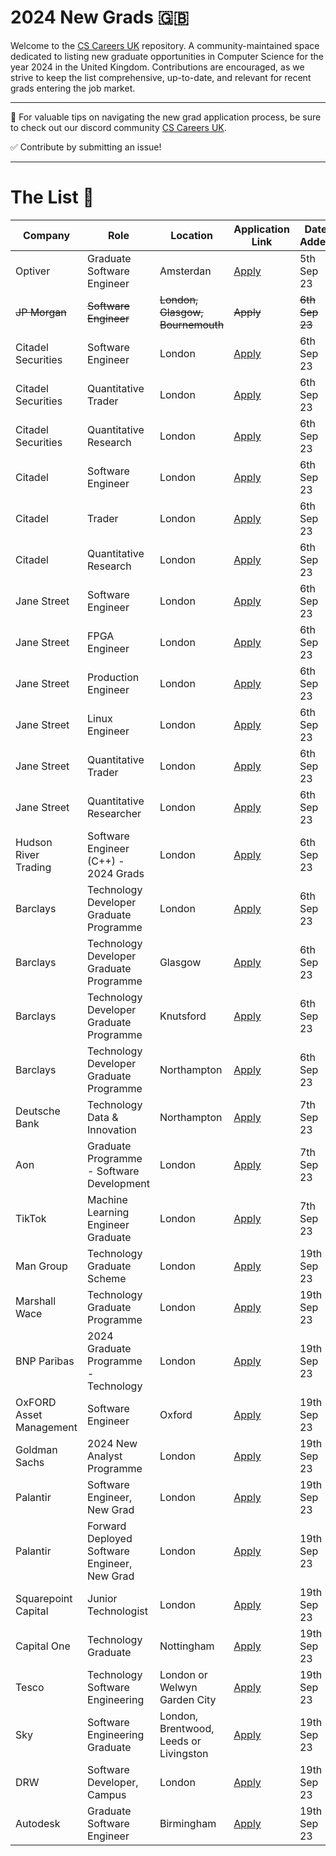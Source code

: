 # 2024 New Grads 🇬🇧
Welcome to the [CS Careers UK](https://discord.gg/Fmmu5x8Gn8) repository. A community-maintained space dedicated to listing new graduate opportunities in Computer Science for the year 2024 in the United Kingdom. Contributions are encouraged, as we strive to keep the list comprehensive, up-to-date, and relevant for recent grads entering the job market.

---

🚀 For valuable tips on navigating the new grad application process, be sure to check out our discord community [CS Careers UK](https://discord.gg/Fmmu5x8Gn8).

✅ Contribute by submitting an issue!

---

# The List 🎒

| Company | Role | Location | Application Link | Date Added |
| -------- | -------- | -------- | -------- | -------- |
| Optiver  | Graduate Software Engineer | Amsterdan | [Apply](https://optiver.com/working-at-optiver/career-opportunities/6642543002/?gh_jid=6642543002&gh_src=a4d522322us&utm_campaign=EU+Campus+Season+2023&utm_medium=email&_hsmi=272988687&_hsenc=p2ANqtz--Uho1QJMuXdbWErtOD6rvax3kpbsRqjumToKYPTSN9NUr0UKS5e7Y-b25yI3qc1HfmvY6c7QF1J7E4ghPxzP5lsJB6gQ&utm_content=272988687&utm_source=hs_email) | 5th Sep 23 |
| ~~JP Morgan~~ | ~~Software Engineer~~ | ~~London, Glasgow, Bournemouth~~ | ~~Apply~~ | ~~6th Sep 23~~ |
| Citadel Securities | Software Engineer | London | [Apply](https://www.citadelsecurities.com/careers/details/software-engineer-full-time-europe/) | 6th Sep 23 |
| Citadel Securities | Quantitative Trader | London | [Apply](https://www.citadelsecurities.com/careers/details/quantitative-trading-full-time-europe/) | 6th Sep 23 |
| Citadel Securities | Quantitative Research | London | [Apply](https://www.citadelsecurities.com/careers/details/quantitative-research-full-time-europe/) | 6th Sep 23 |
| Citadel | Software Engineer | London | [Apply](https://www.citadel.com/careers/details/software-engineer-full-time-europe/) | 6th Sep 23 |
| Citadel | Trader | London | [Apply](https://www.citadel.com/careers/details/investment-and-trading-full-time-europe/) | 6th Sep 23 |
| Citadel | Quantitative Research | London | [Apply](https://www.citadel.com/careers/details/quantitative-research-full-time-europe-2/) | 6th Sep 23 |
| Jane Street | Software Engineer | London | [Apply](https://www.janestreet.com/join-jane-street/position/6561510002/) | 6th Sep 23 |
| Jane Street | FPGA Engineer | London | [Apply](https://www.janestreet.com/join-jane-street/position/6866845002/) | 6th Sep 23 |
| Jane Street | Production Engineer | London | [Apply](https://www.janestreet.com/join-jane-street/position/6866979002/) | 6th Sep 23 |
| Jane Street | Linux Engineer | London | [Apply](https://www.janestreet.com/join-jane-street/position/6866927002/) | 6th Sep 23 |
| Jane Street | Quantitative Trader | London | [Apply](https://www.janestreet.com/join-jane-street/position/6866533002/) | 6th Sep 23 |
| Jane Street | Quantitative Researcher | London | [Apply](https://www.janestreet.com/join-jane-street/position/6857462002/) | 6th Sep 23 |
| Hudson River Trading | Software Engineer (C++) - 2024 Grads | London | [Apply](https://www.hudsonrivertrading.com/careers/job/?gh_jid=5325331&req_id=437) | 6th Sep 23 |
| Barclays | Technology Developer Graduate Programme | London | [Apply](https://search.jobs.barclays/job/-/-/22545/53938730448?src=JB-12860) | 6th Sep 23 |
| Barclays | Technology Developer Graduate Programme | Glasgow | [Apply](https://search.jobs.barclays/job/-/-/22545/53938760432?src=JB-12860) | 6th Sep 23 |
| Barclays | Technology Developer Graduate Programme | Knutsford | [Apply](https://search.jobs.barclays/job/-/-/22545/53938726784?src=JB-12860) | 6th Sep 23 |
| Barclays | Technology Developer Graduate Programme | Northampton | [Apply](https://search.jobs.barclays/job/-/-/22545/53938735088?src=JB-12860) | 6th Sep 23 |
| Deutsche Bank | Technology Data & Innovation | Northampton | [Apply](https://db.recsolu.com/external/requisitions/QlPfhPYvZjSfCbBlp8M-nA) | 7th Sep 23 |
| Aon | Graduate Programme - Software Development | London | [Apply](https://www.linkedin.com/jobs/view/3714588290) | 7th Sep 23 |
| TikTok | Machine Learning Engineer Graduate | London | [Apply](https://careers.tiktok.com/position/7266068583469041980/detail?spread=5MWH5CQ) | 7th Sep 23 |
| Man Group | Technology Graduate Scheme | London | [Apply](https://mangroupplc.wd3.myworkdayjobs.com/en-US/Man_Group_Careers/details/Technology-Graduate-Scheme-2024_JR004540) | 19th Sep 23 |
| Marshall Wace | Technology Graduate Programme | London | [Apply](https://www.mwam.com/news/graduate/technology-graduate-programme/) | 19th Sep 23 |
| BNP Paribas | 2024 Graduate Programme - Technology | London | [Apply](https://careers.bnpparibas.co.uk/jobs/london-2024-graduate-programme-technology/) | 19th Sep 23 |
| OxFORD Asset Management | Software Engineer | Oxford | [Apply](https://www.oxam.com/portfolio/software-engineer/) | 19th Sep 23 |
| Goldman Sachs | 2024 New Analyst Programme | London | [Apply](https://www.goldmansachs.com/careers/students/programs/emea/new-analyst-programme.html) | 19th Sep 23 |
| Palantir | Software Engineer, New Grad | London | [Apply](https://jobs.lever.co/palantir/d372c805-d0cd-4a10-9522-fbecc78d6f3e) | 19th Sep 23 |
| Palantir | Forward Deployed Software Engineer, New Grad | London | [Apply](https://jobs.lever.co/palantir/73f6f11a-8165-4009-8dba-cc78ab9ca990) | 19th Sep 23 |
| Squarepoint Capital | Junior Technologist | London | [Apply](https://www.squarepoint-capital.com/careers#/job/4962628) | 19th Sep 23 |
| Capital One | Technology Graduate | Nottingham | [Apply](https://jobs.capitalone.co.uk/job/nottingham/technology-graduate/1734/54238438640) | 19th Sep 23 |
| Tesco | Technology Software Engineering | London or Welwyn Garden City | [Apply](https://www.tesco-programmes.com/graduates/technology-software-engineering/) | 19th Sep 23 |
| Sky | Software Engineering Graduate | London, Brentwood, Leeds or Livingston | [Apply](https://earlycareers.sky.com/graduates/software-engineering) | 19th Sep 23 |
| DRW | Software Developer, Campus | London | [Apply](https://drw.com/work-at-drw/listings/software-developer-2565033) | 19th Sep 23 |
| Autodesk | Graduate Software Engineer | Birmingham | [Apply](https://autodesk.wd1.myworkdayjobs.com/en-US/Ext/details/Graduate-Software-Engineer--starting-Summer-2024-_23WD70761-2?q=graduate%20software%20engineer) | 19th Sep 23 |
